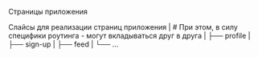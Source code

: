 Страницы приложения

Слайсы для реализации страниц приложения
| # При этом, в силу специфики роутинга - могут вкладываться друг в друга
| ├── profile
| ├── sign-up
| ├── feed
| └── ...

